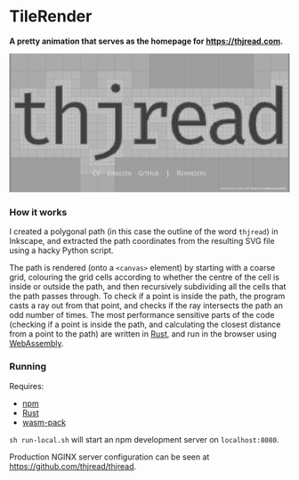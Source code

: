 # TileRender

**A pretty animation that serves as the homepage for <https://thjread.com>.**

![Screenshot of thjread.com](docs/images/thjread.png)

### How it works

I created a polygonal path (in this case the outline of the word ``thjread``) in Inkscape, and extracted the path coordinates from the resulting SVG file using a hacky Python script. 

The path is rendered (onto a ``<canvas>`` element) by starting with a coarse grid, colouring the grid cells according to whether the centre of the cell is inside or outside the path, and then recursively subdividing all the cells that the path passes through. To check if a point is inside the path, the program casts a ray out from that point, and checks if the ray intersects the path an odd number of times. The most performance sensitive parts of the code (checking if a point is inside the path, and calculating the closest distance from a point to the path) are written in [Rust](https://www.rust-lang.org/), and run in the browser using [WebAssembly](https://webassembly.org/).

### Running

Requires:

* [npm](https://www.npmjs.com/)
* [Rust](https://www.rust-lang.org/)
* [wasm-pack](https://github.com/rustwasm/wasm-pack)

``sh run-local.sh`` will start an npm development server on ``localhost:8080``.

Production NGINX server configuration can be seen at <https://github.com/thjread/thjread>.
